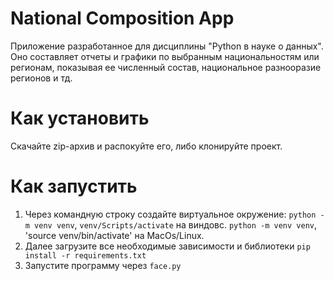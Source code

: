 # National Composition App
Приложение разработанное для дисциплины "Python в науке о данных". 
Оно составляет отчеты и графики по выбранным национальностям или регионам, показывая ее численный состав, национальное разнооразие регионов и тд.

# Как установить
Скачайте zip-архив и распокуйте его, либо клонируйте проект.

# Как запустить
1. Через командную строку создайте виртуальное окружение: `python -m venv venv`, `venv/Scripts/activate` на виндовс. `python -m venv venv`, 'source venv/bin/activate' на MacOs/Linux.
1. Далее загрузите все необходимые зависимости и библиотеки `pip install -r requirements.txt`
2. Запустите программу через `face.py`
 
